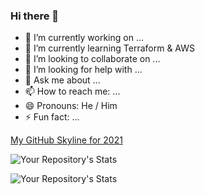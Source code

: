 ### Hi there 👋

<!--
**futuredesignUK/futuredesignUK** is a ✨ _special_ ✨ repository because its `README.md` (this file) appears on your GitHub profile.

Here are some ideas to get you started:
-->

- 🔭 I’m currently working on ...
- 🌱 I’m currently learning Terraform & AWS
- 👯 I’m looking to collaborate on ...
- 🤔 I’m looking for help with ...
- 💬 Ask me about ...
- 📫 How to reach me: ...
- 😄 Pronouns: He / Him
- ⚡ Fun fact: ...

[My GitHub Skyline for 2021](https://skyline.github.com/futuredesignuk/2021)

![Your Repository's Stats](https://github-readme-stats.vercel.app/api?username=futuredesignUK&show_icons=true)

![Your Repository's Stats](https://github-readme-stats.vercel.app/api/top-langs/?username=futuredesignUK&theme=blue-green)

